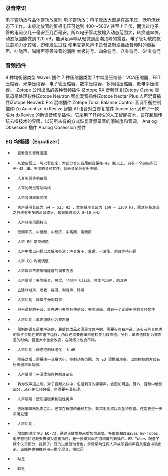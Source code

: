 ### 录音常识
电子管功放与晶体管功放区别
电子管功放：电子管放大器是在高电压、低电流状态下工作。末极功放管的屏极电压可达到 400～500V 甚至上千伏，而流过电子管的电流仅几十毫安至几百毫安。所以电子管功放输入动态范围大，转换速率快。动态范围能做到 120 dB，能满足声响从轻微到高潮顶峰的需要。电子管功放的抗过载能力比较强，即使发生过载
使用麦克风声卡录音录制或播放音频时的爆裂声、咔哒声、嗡嗡声等等噪音的消除
太极符号、四象符号、八卦符号、64卦符号


### 音频插件
8 种均衡器类型
Waves 插件 7 种压缩器类型
7中常见压缩器：VCA压缩器、FET压缩器、光学压缩器、电子管压缩器、数字压缩器、多频段压缩器、低电平压缩器。
iZotope 公司出品的各种音频插件
iZotope RX 音频修复iZotope Ozone 臭氧母带处理软件iZotope Neutron 智能混音插件iZotope Nectar Plus 人声混音插件iZotope Neoverb Pro 混响插件iZotope Tonal Balance Control 音调平衡控制插件iZo
Accentize dxRevive 智能 AI 语音对白修复插件
Accentize 发布了一款名为 dxRevive 的新语音修复插件。它采用了开创性的人工智能技术，旨在超越传统去噪技术的界限，以前所未有的方式恢复音频录音的清晰度和音调。
Analog Obsession 插件
Analog Obsession 插件


### EQ 均衡器（Equalizer）
* 		查看音头音尾范围
* 		从波形图上，可以看出来，大部分音头音尾的音量在-42 dB以上，只有一个尖尖点低于-42 dB。不同的音频文件，音头音尾会有所不同。
* 		人耳听觉等响曲线
* 		人耳的听觉等响曲线
* 		人声音域频率范围
* 		男声基准音区为 64 ~ 523 Hz ，女生基准音区为 160 ~ 1200 Hz，除这些基准音之外还有更多的泛音成分，其频率可高达 8~10 kHz
* 		人声频率范围特点
* 		低频率区、中低频、中频区、中高频、高频区
* 		人声 EQ 常见问题
* 		人声中常见问题以及解决办法：声音发干、发硬、不清晰、刺耳等待问题
* 		人声 EQ 均衡调整
* 		人声浑浊不清嗡嗡隆隆的调节方法
* 		人声后期：去除噪音、房混、咔哒声 Click、喷麦气流声、刺耳声
* 		去除咔哒声、喷麦、房混、刺耳声、除噪
* 		人声后期：降噪平滑刺耳声
* 		对于录制的干音，首先进行去除各种杂音，去除底噪。得到一个比较干净的音频文件
* 		人声后期：单声道转化为双声道
* 		录制的语音是单声道的，最后的成品必须是立体声的，需要有左右声道。还有有些音色类的插件只能在双声道下运行，所以还需要再单声道转变为双声道。另外，单声道转化为双声道的时候，音量大小也会改变，在听感上也会不同。
* 		人声后期：动态控制标准化 -6 dB
* 		除噪之后，需要统一音量大小，控制动态范围，为 EQ 调整做准备。动态控制的方式有压缩器和限幅器。
* 		人声后期：平滑柔和各种刺耳杂音
* 		转为双声道之后，对于音频文件中，包括刺耳的嘶嘶声，会更加明显。另外，音频中低频部分，还存在低频共振，也需要平滑处理。
* 		人声后期：塑形温暖柔和磁性男声
* 		去除底噪咔哒声之后，还存在很强的低频共振、刺耳毛刺感以及各种杂音。还需要进一步平滑处理
* 		人声后期：
* 		增加饱满度TR5 EQ-73，通过话放增益来增加饱满度。补偿饱和度Waves BB-Tubes，电子管饱和过载失真模拟温暖插件，是一款模拟阀门饱和度的新插件。BB-Tubes 配备了两个失真部分，提供了广泛的过度驱动音色，承诺帮助任何人声或乐器的声音从混合中跳出来。该插件也被推荐用于整个混音，模拟阀
* 		缺乏
* 		缺乏